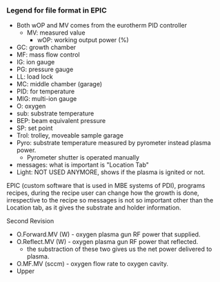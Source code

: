 ### Legend for file format in EPIC

* Both wOP and MV comes from the eurotherm PID controller
  * MV: measured value
    * wOP: working output power (%) 
* GC: growth chamber
* MF: mass flow control
* IG: ion gauge
* PG: pressure gauge
* LL: load lock
* MC: middle chamber (garage)
* PID: for temperature
* MIG: multi-ion gauge
* O: oxygen
* sub: substrate temperature
* BEP: beam equivalent pressure
* SP: set point
* Trol: trolley, moveable sample garage
* Pyro: substrate temperature measured by pyrometer instead plasma power.
    * Pyrometer shutter is operated manually
* messages: what is important is "Location Tab"
* Light: NOT USED ANYMORE, shows if the plasma is ignited or not.

EPIC (custom software that is used in MBE systems of PDI), programs recipes, during the recipe user can change how the growth is done, irrespective to the recipe so messages is not so important other than the Location tab, as it gives the substrate and holder information.

Second Revision
  * O.Forward.MV (W) - oxygen plasma gun RF power that supplied.
  * O.Reflect.MV (W) - oxygen plasma gun RF power that reflected.
    * the substraction of these two gives us the net power delivered to plasma.
  * O.MF.MV (sccm) - oxygen flow rate to oxygen cavity.
  * Upper 